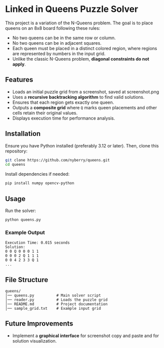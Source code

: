 # Linked in Queens Puzzle Solver

This project is a variation of the N-Queens problem. The goal is to place queens on an 8x8 board following these rules:

- No two queens can be in the same row or column.
- No two queens can be in adjacent squares.
- Each queen must be placed in a distinct colored region, where regions are represented by numbers in the input grid.
- Unlike the classic N-Queens problem, **diagonal constraints do not apply**.

## Features
- Loads an initial puzzle grid from a screenshot, saved at screenshot.png
- Uses a **recursive backtracking algorithm** to find valid solutions.
- Ensures that each region gets exactly one queen.
- Outputs a **composite grid** where `Q` marks queen placements and other cells retain their original values.
- Displays execution time for performance analysis.

## Installation
Ensure you have Python installed (preferably 3.12 or later). Then, clone this repository:

```sh
git clone https://github.com/nyberry/queens.git
cd queens
```

Install dependencies if needed:
```sh
pip install numpy opencv-python
```

## Usage
Run the solver:

```sh
python queens.py
```

### Example Output
```
Execution Time: 0.015 seconds
Solution:
0 0 Q 0 0 0 1 1
0 0 0 2 Q 1 1 1
0 0 4 2 3 3 Q 1
...
```

## File Structure
```
queens/
│── queens.py          # Main solver script
│── reader.py          # Loads the puzzle grid
│── README.md          # Project documentation
│── sample_grid.txt    # Example input grid
```

## Future Improvements
- Implement a **graphical interface** for screenshot copy and paste and for solution visualization.


